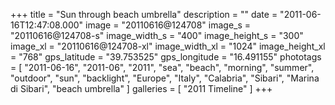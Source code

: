 +++
title = "Sun through beach umbrella"
description = ""
date = "2011-06-16T12:47:08.000"
image = "20110616@124708"
image_s = "20110616@124708-s"
image_width_s = "400"
image_height_s = "300"
image_xl = "20110616@124708-xl"
image_width_xl = "1024"
image_height_xl = "768"
gps_latitude = "39.753525"
gps_longitude = "16.491155"
phototags = [ "2011-06-16", "2011-06", "2011", "sea", "beach", "morning", "summer", "outdoor", "sun", "backlight", "Europe", "Italy", "Calabria", "Sibari", "Marina di Sibari", "beach umbrella" ]
galleries = [ "2011 Timeline" ]
+++
